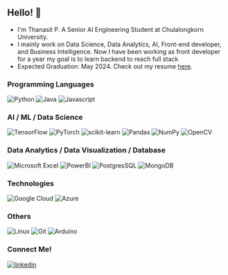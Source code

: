## Hello! 👋

- I'm Thanasit P. A Senior AI Engineering Student at Chulalongkorn University.
- I mainly work on Data Science, Data Analytics, AI, Front-end developer, and Business Intelligence. Now I have been working as front developer for a year my goal is to learn backend to reach full stack
- Expected Graduation: May 2024. Check out my resume [here](https://docs.google.com/document/d/1Adoyt-795f1TgPYl85lB6zalRw4vUSLiaZ0gWFVAcz8/edit).

### Programming Languages

![Python](https://img.shields.io/badge/Python-3776AB?style=for-the-badge&logo=python&logoColor=white)
![Java](https://img.shields.io/badge/Java-ED8B00?style=for-the-badge&logo=openjdk&logoColor=white)
![Javascript](<img src="https://raw.githubusercontent.com/devicons/devicon/master/icons/javascript/javascript-original.svg" alt="javascript" width="40" height="40"/>)

### AI / ML / Data Science

![TensorFlow](https://img.shields.io/badge/TensorFlow-%23FF6F00.svg?style=for-the-badge&logo=TensorFlow&logoColor=white)
![PyTorch](https://img.shields.io/badge/PyTorch-%23EE4C2C.svg?style=for-the-badge&logo=PyTorch&logoColor=white)
![scikit-learn](https://img.shields.io/badge/scikit--learn-%23F7931E.svg?style=for-the-badge&logo=scikit-learn&logoColor=white)
![Pandas](https://img.shields.io/badge/pandas-%23150458.svg?style=for-the-badge&logo=pandas&logoColor=white)
![NumPy](https://img.shields.io/badge/numpy-%23013243.svg?style=for-the-badge&logo=numpy&logoColor=white)
![OpenCV](https://img.shields.io/badge/opencv-%23white.svg?style=for-the-badge&logo=opencv&logoColor=white)

### Data Analytics / Data Visualization / Database

![Microsoft Excel](https://img.shields.io/badge/Microsoft_Excel-217346?style=for-the-badge&logo=microsoft-excel&logoColor=white)
![PowerBI](https://img.shields.io/badge/power_bi-F2C811?style=for-the-badge&logo=powerbi&logoColor=black)
![PostgresSQL](https://img.shields.io/badge/postgres-%23316192.svg?style=for-the-badge&logo=postgresql&logoColor=white)
![MongoDB](https://img.shields.io/badge/MongoDB-%234ea94b.svg?style=for-the-badge&logo=mongodb&logoColor=white)

### Technologies

![Google Cloud](https://img.shields.io/badge/GoogleCloud-%234285F4.svg?style=for-the-badge&logo=google-cloud&logoColor=white)
![Azure](https://img.shields.io/badge/azure-%230072C6.svg?style=for-the-badge&logo=microsoftazure&logoColor=white)

### Others

![Linux](https://img.shields.io/badge/Linux-FCC624?style=for-the-badge&logo=linux&logoColor=black)
![Git](https://img.shields.io/badge/git-%23F05033.svg?style=for-the-badge&logo=git&logoColor=white)
![Arduino](https://img.shields.io/badge/-Arduino-00979D?style=for-the-badge&logo=Arduino&logoColor=white)

### Connect Me!

[![linkedin](https://img.shields.io/badge/LinkedIn-0077B5?style=for-the-badge&logo=linkedin&logoColor=white)](https://www.linkedin.com/in/thanasit-pakkaananchai-b373b2238/)
